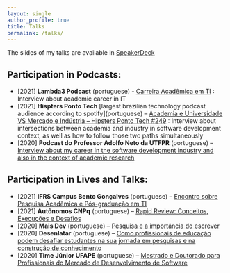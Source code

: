 ```yaml
---
layout: single
author_profile: true
title: Talks
permalink: /talks/
---
```


The slides of my talks are available in <a href="https://speakerdeck.com/brunocartaxo" target="_blank">SpeakerDeck</a>

## Participation in Podcasts:
- \[2021\] **Lambda3 Podcast** (portuguese) - <a href="https://www.lambda3.com.br/2021/12/lambda3-podcast-277-carreira-academica-em-ti/" target="_blank">Carreira Acadêmica em TI</a> : Interview about academic career in IT
- \[2021\] **Hispters Ponto Tech** \[largest brazilian technology podcast audience according to spotify\](portuguese) – <a href="https://hipsters.tech/academia-e-universidade-vs-mercado-e-industria-hipsters-ponto-tech-249/" target="_blank">Academia e Universidade VS Mercado e Indústria – Hipsters Ponto Tech #249</a> : Interview about intersections between academia and industry in software development context, as well as how to follow those two paths simultaneously
- \[2020\] **Podcast do Professor Adolfo Neto da UTFPR** (portuguese) – <a href="https://anchor.fm/adolfont/episodes/Bruno-Cartaxo-Professor-do-IFPE-ecsmjk" target="_blank">Interview about my career in the software development industry and also in the context of academic research</a>

## Participation in Lives and Talks:
- \[2021\] **IFRS Campus Bento Gonçalves** (portuguese) – <a href="https://ifrs.edu.br/bento/assista-a-gravacao-do-encontro-sobre-pesquisa-academica-e-pos-graduacao-em-ti/" target="_blank">Encontro sobre Pesquisa Acadêmica e Pós-graduação em TI</a>
- \[2021\] **Autônomos CNPq** (portuguese) – <a href="https://www.youtube.com/watch?v=nBuYKwhmX1k" target="_blank">Rapid Review: Conceitos, Execuções e Desafios</a>
- \[2020\] **Mais Dev** (portuguese) – <a href="https://www.youtube.com/watch?v=DkAfUT4MCqQ" target="_blank">Pesquisa e a importância do escrever</a>
- \[2020\] **Desenlatar** (portuguese) – <a href="https://www.youtube.com/watch?v=WJ-rUP-azTs" target="_blank">Como profissionais de educação podem desafiar estudantes na sua jornada em pesquisas e na construção de conhecimento</a>
- \[2020\] **Time Júnior UFAPE** (portuguese) – <a href="https://www.youtube.com/watch?v=TMBg-Yh8FKk" target="_blank">Mestrado e Doutorado para Profissionais do Mercado de Desenvolvimento de Software</a>
